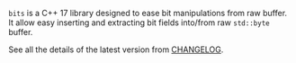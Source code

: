 `bits` is a C++ 17 library designed to ease bit manipulations from raw buffer. It allow easy inserting and extracting bit fields into/from raw `std::byte` buffer.

See all the details of the latest version from [CHANGELOG](https://github.com/jaydee-io/bits/blob/master/CHANGELOG.md).